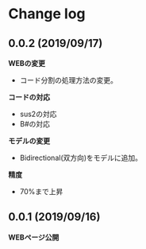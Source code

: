 # Change log

## 0.0.2 (2019/09/17)
**WEBの変更**
- コード分割の処理方法の変更。

**コードの対応**
- sus2の対応
- B#の対応

**モデルの変更**
- Bidirectional(双方向)をモデルに追加。

**精度**
- 70%まで上昇

## 0.0.1 (2019/09/16)
**WEBページ公開**

